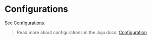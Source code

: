 # Configurations

See [Configurations](https://charmhub.io/jenkins-agent-k8s/configure).

> Read more about configurations in the Juju docs: [Configuration](https://juju.is/docs/juju/configuration)